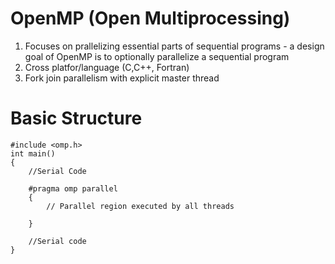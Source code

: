 # OpenMP (Open Multiprocessing)

1. Focuses on prallelizing essential parts of sequential programs - a design goal of OpenMP is to optionally parallelize a sequential program
2. Cross platfor/language (C,C++, Fortran)
3. Fork join parallelism with explicit master thread

# Basic Structure
```
#include <omp.h>
int main()
{
    //Serial Code

    #pragma omp parallel
    {
        // Parallel region executed by all threads

    }

    //Serial code
}
```